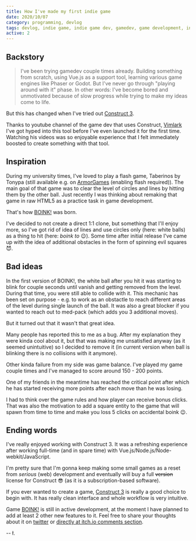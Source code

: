 ```yaml
---
title: How I've made my first indie game
date: 2020/10/07
category: programming, devlog
tags: devlog, indie game, indie game dev, gamedev, game development, indie game development, devlog, programming
active: 2
---
```


## Backstory

> I've been trying gamedev couple times already. Building something from scratch, using Vue.js as a support tool, learning various game engines like Phaser or Godot. But I've never go through "playing around with it" phase. In other words: I've become bored and unmotivated because of slow progress while trying to make my ideas come to life.

But this has changed when I've tried out [Construct 3](https://construct.net).

Thanks to youtube channel of the game dev that uses Construct, [Vimlark](https://www.youtube.com/c/Vimlark) I've got hyped into this tool before I've even launched it for the first time. Watching his videos was so enjoyable experience that I felt immediately boosted to create something with that tool.

## Inspiration

During my university times, I've loved to play a flash game, Taberinos by Tonypa (still available e.g. on [ArmorGames](https://armorgames.com/play/5544/taberinos) (enabling flash required)). The main goal of that game was to clear the level of circles and lines by hitting them by the other ball. Just recently I was thinking about remaking that game in raw HTML5 as a practice task in game development.

That's how [BOINK!](https://lukaszkups.itch.io/boink) was born.

I've decided to not create a direct 1:1 clone, but something that I'll enjoy more, so I've got rid of idea of lines and use circles only (here: white balls) as a thing to hit (here: *boink to* 😉). Some time after initial release I've came up with the idea of additional obstacles in the form of spinning evil squares 😈.

## Bad ideas

In the first version of BOINK!, the white ball after you hit it was starting to blink for couple seconds until vanish and getting removed from the level. During that time, you were still able to collide with it. This mechanic has been set on purpose - e.g. to work as an obstactle to reach different areas of the level during single launch of the ball. It was also a great blocker if you wanted to reach out to med-pack (which adds you 3 additional moves).

But it turned out that it wasn't that great idea.

Many people has reported this to me as a bug. After my explanation they were kinda cool about it, but that was making me unsatisfied anyway (as it seemed unintuitive) so I decided to remove it (in current version when ball is blinking there is no collisions with it anymore).

Other kinda failure from my side was game balance. I've played my game couple times and I've managed to score around 150 - 200 points.

One of my friends in the meantime has reached the critical point after which he has started receiving more points after each move than he was losing.

I had to think over the game rules and how player can receive bonus clicks. That was also the motivation to add a square entity to the game that will spawn from time to time and make you loss 5 clicks on accidental boink 😉.

## Ending words

I've really enjoyed working with Construct 3. It was a refreshing experience after working full-time (and in spare time) with Vue.js/Node.js/Node-webkit/JavaScript.

I'm pretty sure that I'm gonna keep making some small games as a reset from *serious* (web) development and eventually will buy a full <strike>version</strike> license for Construct 😎 (as it is a subscription-based software).

If you ever wanted to create a game, [Construct 3](https://construct.net) is really a good choice to begin with. It has really clean interface and whole workflow is very intuitive.

Game [BOINK!](https://lukaszkups.itch.io/boink) is still in active development, at the moment I have planned to add at least 2 other new features to it. Feel free to share your thoughts about it on [twitter](https://twitter.com/lukaszkups) or [directly at itch.io comments section](https://lukaszkups.itch.io/boink).

-- ł.
